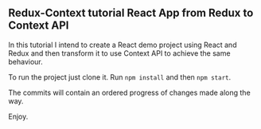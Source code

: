## Redux-Context tutorial React App from Redux to Context API

In this tutorial I intend to create a React demo project using
React and Redux and then transform it to use Context API to 
achieve the same behaviour.

To run the project just clone it. Run `npm install` and then
`npm start`.

The commits will contain an ordered progress of changes made along
the way.

Enjoy. 